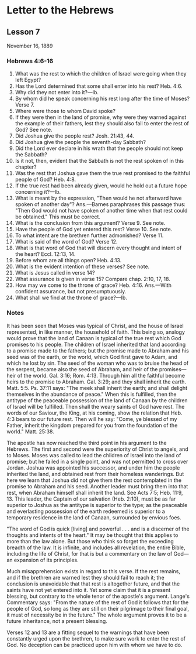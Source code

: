 # Letter to the Hebrews

## Lesson 7
November 16, 1889

### Hebrews 4:6-16

1. What was the rest to which the children of Israel were going when they left Egypt?
2. Has the Lord determined that some shall enter into his rest? Heb. 4:6.
3. Why did they not enter into it?—Ib.
4. By whom did he speak concerning his rest long after the time of Moses? Verse 7.
5. Where were those to whom David spoke?
6. If they were then in the land of promise, why were they warned against the example of their fathers, lest they should also fail to enter the rest of God? See note.
7. Did Joshua give the people rest? Josh. 21:43, 44.
8. Did Joshua give the people the seventh-day Sabbath?
9. Did the Lord ever declare in his wrath that the people should not keep the Sabbath?
10. Is it not, then, evident that the Sabbath is not the rest spoken of in this chapter?
11. Was the rest that Joshua gave them the true rest promised to the faithful people of God? Heb. 4:8.
12. If the true rest had been already given, would he hold out a future hope concerning it?—Ib.
13. What is meant by the expression, "Then would he not afterward have spoken of another day"? Ans.—Barnes paraphrases this passage thus: "Then God would not have spoken of another time when that rest could be obtained." This must be correct.
14. What is the conclusion from this argument? Verse 9. See note.
15. Have the people of God yet entered this rest? Verse 10. See note.
16. To what intent are the brethren further admonished? Verse 11.
17. What is said of the word of God? Verse 12.
18. What is that word of God that will discern every thought and intent of the heart? Eccl. 12:13, 14.
19. Before whom are all things open? Heb. 4:13.
20. What is the evident intention of these verses? See note.
21. What is Jesus called in verse 14?
22. What assurance is given in verse 15? Compare chap. 2:10, 17, 18.
23. How may we come to the throne of grace? Heb. 4:16. Ans.—With confident assurance, but not presumptuously.
24. What shall we find at the throne of grace?—Ib.

### Notes

It has been seen that Moses was typical of Christ, and the house of Israel represented, in like manner, the household of faith. This being so, analogy would prove that the land of Canaan is typical of the true rest which God promises to his people. The children of Israel inherited that land according to a promise made to the fathers; but the promise made to Abraham and his seed was of the earth, or the world, which God first gave to Adam, and which he lost by sin. The seed of the woman who was to bruise the head of the serpent, became also the seed of Abraham, and heir of the promises—heir of the world. Gal. 3:16; Rom. 4:13. Through him all the faithful become heirs to the promise to Abraham. Gal. 3:29; and they shall inherit the earth. Matt. 5:5. Ps. 37:11 says: "The meek shall inherit the earth; and shall delight themselves in the abundance of peace." When this is fulfilled, then the antitype of the peaceable possession of the land of Canaan by the children of Israel will be fulfilled. Then shall the weary saints of God have rest. The words of our Saviour, the King, at his coming, show the relation that Heb. 4:3 bears to our future rest. Then will he say: "Come, ye blessed of my Father, inherit the kingdom prepared for you from the foundation of the world." Matt. 25:38.

The apostle has now reached the third point in his argument to the Hebrews. The first and second were the superiority of Christ to angels, and to Moses. Moses was called to lead the children of Israel into the land of promise; but he failed in a single point, and was not permitted to cross over Jordan. Joshua was appointed his successor, and under him the people inherited the land, and obtained rest from their homeless wanderings. But here we learn that Joshua did not give them the rest contemplated in the promise to Abraham and his seed. Another leader must bring them into that rest, when Abraham himself shall inherit the land. See Acts 7:5; Heb. 11:9, 13. This leader, the Captain of our salvation (Heb. 2:10), must be as far superior to Joshua as the antitype is superior to the type; as the peaceable and everlasting possession of the earth redeemed is superior to a temporary residence in the land of Canaan, surrounded by envious foes.

"The word of God is quick [living] and powerful . . . and is a discerner of the thoughts and intents of the heart." It may be thought that this applies to more than the law alone. But those who think so forget the exceeding breadth of the law. It is infinite, and includes all revelation, the entire Bible, including the life of Christ, for that is but a commentary on the law of God—an expansion of its principles.

Much misapprehension exists in regard to this verse. If the rest remains, and if the brethren are warned lest they should fail to reach it; the conclusion is unavoidable that that rest is altogether future, and that the saints have not yet entered into it. Yet some claim that it is a present blessing, but contrary to the whole tenor of the apostle's argument. Lange's Commentary says: "From the nature of the rest of God it follows that for the people of God, so long as they are still on their pilgrimage to their final goal, it must of necessity be in the future." The whole argument proves it to be a future inheritance, not a present blessing.

Verses 12 and 13 are a fitting sequel to the warnings that have been constantly urged upon the brethren, to make sure work to enter the rest of God. No deception can be practiced upon him with whom we have to do.